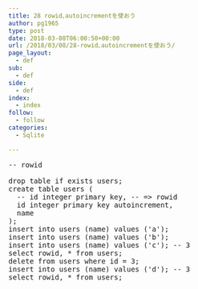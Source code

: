 ```yaml
---
title: 28 rowid､autoincrementを使おう
author: pg1965
type: post
date: 2018-03-08T06:00:50+00:00
url: /2018/03/08/28-rowid､autoincrementを使おう/
page_layout:
  - def
sub:
  - def
side:
  - def
index:
  - index
follow:
  - follow
categories:
  - Sqlite

---
```

<pre class="lang:tsql decode:true ">-- rowid

drop table if exists users;
create table users (
  -- id integer primary key, -- =&gt; rowid
  id integer primary key autoincrement,
  name
);
insert into users (name) values ('a');
insert into users (name) values ('b');
insert into users (name) values ('c'); -- 3
select rowid, * from users;
delete from users where id = 3;
insert into users (name) values ('d'); -- 3
select rowid, * from users;</pre>

&nbsp;